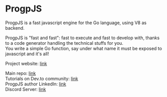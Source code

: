 # ProgpJS

ProgpJS is a fast javascript engine for the Go language, using V8 as backend.

ProgpJS is "fast and fast": fast to execute and fast to develop with, thanks to a code generator handling the technical stuffs for you.   
You write a simple Go function, say under what name it must be exposed to javascript and it's all!

Project website: [link](https://progpjs.dev)

Main repo: [link](https://github.com/progpjs/progpjs)  
Tutorials on Dev.to community: [link](https://dev.to/johanpiquet)  
ProgpJS author LinkedIn: [link](https://www.linkedin.com/in/johan-piquet-72219114/)  
Discord Server: [link](https://discord.com/channels/1193642220092403772/1193642220092403775)  
